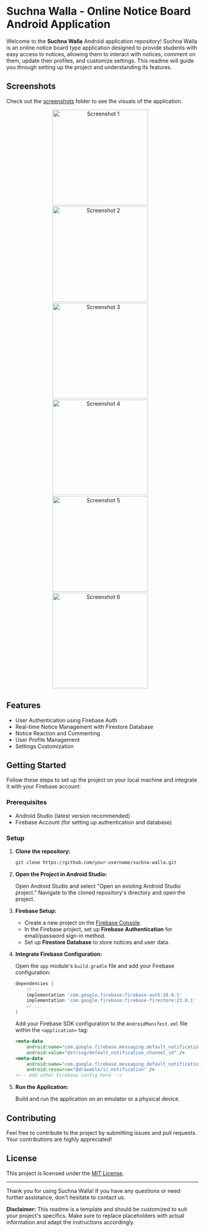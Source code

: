# Suchna Walla - Online Notice Board Android Application

Welcome to the **Suchna Walla** Android application repository! Suchna Walla is an online notice board type application designed to provide students with easy access to notices, allowing them to interact with notices, comment on them, update their profiles, and customize settings. This readme will guide you through setting up the project and understanding its features.

## Screenshots

Check out the [screenshots](./readme) folder to see the visuals of the application.

<div align="center">
  <img src="./readme/1.png" alt="Screenshot 1" width="250"/> &nbsp;&nbsp;
  <img src="./readme/2.png" alt="Screenshot 2" width="250"/> &nbsp;&nbsp;
  <img src="./readme/3.png" alt="Screenshot 3" width="250"/> &nbsp;&nbsp;
</div>

<div align="center">
  <img src="./readme/4.png" alt="Screenshot 4" width="250"/> &nbsp;&nbsp;
  <img src="./readme/5.png" alt="Screenshot 5" width="250"/> &nbsp;&nbsp;
  <img src="./readme/6.png" alt="Screenshot 6" width="250"/> &nbsp;&nbsp;
</div>

## Features

- User Authentication using Firebase Auth
- Real-time Notice Management with Firestore Database
- Notice Reaction and Commenting
- User Profile Management
- Settings Customization

## Getting Started

Follow these steps to set up the project on your local machine and integrate it with your Firebase account:

### Prerequisites

- Android Studio (latest version recommended)
- Firebase Account (for setting up authentication and database)

### Setup

1. **Clone the repository:**

    ```bash
    git clone https://github.com/your-username/suchna-walla.git
    ```

2. **Open the Project in Android Studio:**

    Open Android Studio and select "Open an existing Android Studio project." Navigate to the cloned repository's directory and open the project.

3. **Firebase Setup:**

   - Create a new project on the [Firebase Console](https://console.firebase.google.com/).
   - In the Firebase project, set up **Firebase Authentication** for email/password sign-in method.
   - Set up **Firestore Database** to store notices and user data.

4. **Integrate Firebase Configuration:**

    Open the `app` module's `build.gradle` file and add your Firebase configuration:

    ```groovy
    dependencies {
        // ...
        implementation 'com.google.firebase:firebase-auth:20.0.1'
        implementation 'com.google.firebase:firebase-firestore:23.0.1'
        // ...
    }
    ```

    Add your Firebase SDK configuration to the `AndroidManifest.xml` file within the `<application>` tag:

    ```xml
    <meta-data
        android:name="com.google.firebase.messaging.default_notification_channel_id"
        android:value="@string/default_notification_channel_id" />
    <meta-data
        android:name="com.google.firebase.messaging.default_notification_icon"
        android:resource="@drawable/ic_notification" />
    <!-- Add other Firebase config here -->
    ```

5. **Run the Application:**

    Build and run the application on an emulator or a physical device.

## Contributing

Feel free to contribute to the project by submitting issues and pull requests. Your contributions are highly appreciated!

## License

This project is licensed under the [MIT License](./LICENSE).

---

Thank you for using Suchna Walla! If you have any questions or need further assistance, don't hesitate to contact us.

**Disclaimer:** This readme is a template and should be customized to suit your project's specifics. Make sure to replace placeholders with actual information and adapt the instructions accordingly.
